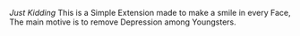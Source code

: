 *Just Kidding*
This is a Simple Extension made to make a smile in every Face,
The main motive is to remove Depression among Youngsters.